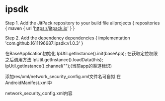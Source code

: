 # ipsdk
Step 1. Add the JitPack repository to your build file
allprojects {
  repositories { maven { url 'https://jitpack.io' }
}

Step 2. Add the dependency
dependencies { implementation 'com.github.1611196687:ipsdk:v1.0.3' }

在BaseApplication初始化
IpUtil.getInstance().init(baseApp);
在获取定位权限之后调用方法
IpUtil.getInstance().loadData(this);
IpUtil.getInstance().channel("");(当前app的渠道标识)

添加res/xml/network_security_config.xml文件名可自拟
在AndroidManifest.xml中
 <application android:networkSecurityConfig="@xml/network_security_config"></application>
      
network_security_config.xml内容
<?xml version="1.0" encoding="utf-8"?>
<network-security-config>
    <base-config cleartextTrafficPermitted="true" />
</network-security-config>
